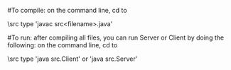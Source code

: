 #To compile:
on the command line, cd to <main project directory>\src
type 'javac src\<filename>.java'

#To run:
after compiling all files, you can run Server or Client by doing the following:
on the command line, cd to <main project directory>\src
type 'java src.Client' or 'java src.Server'
 